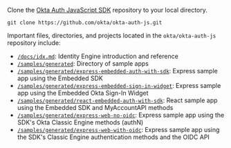 Clone the [Okta Auth JavaScript SDK](https://github.com/okta/okta-auth-js) repository to your local directory.

```shell
git clone https://github.com/okta/okta-auth-js.git
```

Important files, directories, and projects located in the `okta/okta-auth-js` repository include:

* [`/docs/idx.md`](https://github.com/okta/okta-auth-js/blob/master/docs/idx.md): Identity Engine introduction and reference
* [`/samples/generated`](https://github.com/okta/okta-auth-js/tree/master/samples/generated): Directory of sample apps
* [`/samples/generated/express-embedded-auth-with-sdk`](https://github.com/okta/okta-auth-js/tree/master/samples/generated/express-embedded-auth-with-sdk): Express sample app using the Embedded SDK
* [`/samples/generated/express-embedded-sign-in-widget`](https://github.com/okta/okta-auth-js/tree/master/samples/generated/express-embedded-sign-in-widget): Express sample app using the Embedded Okta Sign-In Widget
* [`/samples/generated/react-embedded-auth-with-sdk`](https://github.com/okta/okta-auth-js/tree/master/samples/generated/react-embedded-auth-with-sdk): React sample app using the Embedded SDK and MyAccountAPI methods
* [`/samples/generated/express-web-no-oidc`](https://github.com/okta/okta-auth-js/tree/master/samples/generated/express-web-no-oidc): Express sample app using the SDK's Okta Classic Engine methods (authN)
* [`/samples/generated/express-web-with-oidc`](https://github.com/okta/okta-auth-js/tree/master/samples/generated/express-web-with-oidc): Express sample app using the SDK's Classic Engine authentication methods and the OIDC API
